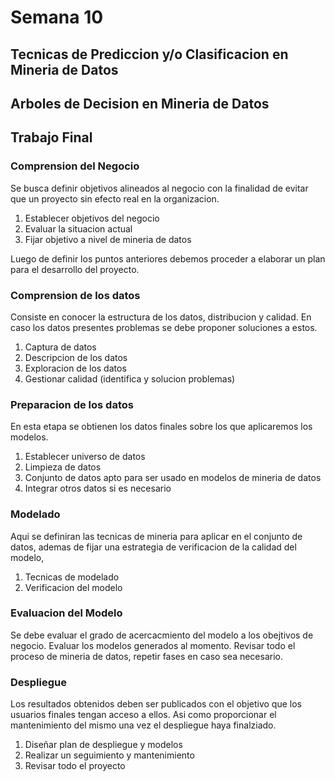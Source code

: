 # Semana 10
## Tecnicas de Prediccion y/o Clasificacion en Mineria de Datos
## Arboles de Decision en Mineria de Datos


## Trabajo Final


### Comprension del Negocio

Se busca definir objetivos alineados al negocio con la finalidad de evitar que un proyecto sin efecto real en la organizacion.

1. Establecer objetivos del negocio
2. Evaluar la situacion actual
3. Fijar objetivo a nivel de mineria de datos

Luego de definir los puntos anteriores debemos proceder a elaborar un plan para el desarrollo del proyecto.

### Comprension de los datos

Consiste en conocer la estructura de los datos, distribucion y calidad. En caso los datos presentes problemas se debe proponer soluciones a estos.

1. Captura de datos
2. Descripcion de los datos
3. Exploracion de los datos
4. Gestionar calidad (identifica y solucion problemas)


### Preparacion de los datos

En esta etapa se obtienen los datos finales sobre los que aplicaremos los modelos. 

1. Establecer universo de datos
2. Limpieza de datos
3. Conjunto de datos apto para ser usado en modelos de mineria de datos
4. Integrar otros datos si es necesario

### Modelado

Aqui se definiran las tecnicas de mineria para aplicar en el conjunto de datos, ademas de fijar una estrategia de verificacion de la calidad del modelo,

1. Tecnicas de modelado
2. Verificacion del modelo

### Evaluacion del Modelo

Se debe evaluar el grado de acercacmiento del modelo a los obejtivos de negocio. Evaluar los modelos generados al momento. Revisar todo el proceso de mineria de datos, repetir fases en caso sea necesario.

### Despliegue

Los resultados obtenidos deben ser publicados con el objetivo que los usuarios finales tengan acceso a ellos. Asi como proporcionar el mantenimiento del mismo una vez el despliegue haya finalziado. 

1. Diseñar plan de despliegue y modelos
2. Realizar un seguimiento y mantenimiento 
3. Revisar todo el proyecto